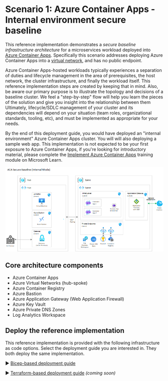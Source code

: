 # Scenario 1: Azure Container Apps - Internal environment secure baseline

This reference implementation demonstrates a *secure baseline infrastructure architecture* for a microservices workload deployed into [Azure Container Apps](https://learn.microsoft.com/azure/container-apps). Specifically this scenario addresses deploying Azure Container Apps into a [virtual network](https://learn.microsoft.com/azure/container-apps/vnet-custom-internal), and has no public endpoint.

Azure Container Apps-hosted workloads typically experiences a separation of duties and lifecycle management in the area of prerequisites, the host network, the cluster infrastructure, and finally the workload itself. This reference implementation steps are created by keeping that in mind. Also, be aware our primary purpose is to illustrate the topology and decisions of a baseline cluster. We feel a "step-by-step" flow will help you learn the pieces of the solution and give you insight into the relationship between them Ultimately, lifecycle/SDLC management of your cluster and its dependencies will depend on your situation (team roles, organizational standards, tooling, etc), and must be implemented as appropriate for your needs.

By the end of this deployment guide, you would have deployed an "internal environment" Azure Container Apps cluster. You will will also deploying a sample web app. This implementation is not expected to be your first exposure to Azure Container Apps, if you're looking for introductory material, please complete the [Implement Azure Container Apps](https://learn.microsoft.com/training/modules/implement-azure-container-apps/) training module on Microsoft Learn.

![Architectural diagram showing an Azure Container Apps deployment in a spoke virtual network.](../../docs/media/acaInternal/aca-internal.png)

## Core architecture components

- Azure Container Apps
- Azure Virtual Networks (hub-spoke)
- Azure Container Registry
- Azure Bastion
- Azure Application Gateway (Web Application Firewall)
- Azure Key Vault
- Azure Private DNS Zones
- Log Analytics Workspace

## Deploy the reference implementation

This reference implementation is provided with the following infrastructure as code options. Select the deployment guide you are interested in. They both deploy the same implementation.

:arrow_forward: [Bicep-based deployment guide](./bicep)

:arrow_forward: [Terraform-based deployment guide](./Terraform) *(coming soon)*
